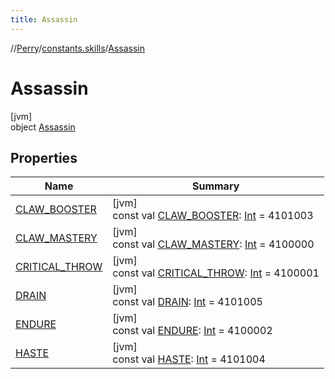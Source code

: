 ```yaml
---
title: Assassin
---
```

//[Perry](../../../index.html)/[constants.skills](../index.html)/[Assassin](index.html)



# Assassin



[jvm]\
object [Assassin](index.html)



## Properties


| Name | Summary |
|---|---|
| [CLAW_BOOSTER](-c-l-a-w_-b-o-o-s-t-e-r.html) | [jvm]<br>const val [CLAW_BOOSTER](-c-l-a-w_-b-o-o-s-t-e-r.html): [Int](https://kotlinlang.org/api/latest/jvm/stdlib/kotlin/-int/index.html) = 4101003 |
| [CLAW_MASTERY](-c-l-a-w_-m-a-s-t-e-r-y.html) | [jvm]<br>const val [CLAW_MASTERY](-c-l-a-w_-m-a-s-t-e-r-y.html): [Int](https://kotlinlang.org/api/latest/jvm/stdlib/kotlin/-int/index.html) = 4100000 |
| [CRITICAL_THROW](-c-r-i-t-i-c-a-l_-t-h-r-o-w.html) | [jvm]<br>const val [CRITICAL_THROW](-c-r-i-t-i-c-a-l_-t-h-r-o-w.html): [Int](https://kotlinlang.org/api/latest/jvm/stdlib/kotlin/-int/index.html) = 4100001 |
| [DRAIN](-d-r-a-i-n.html) | [jvm]<br>const val [DRAIN](-d-r-a-i-n.html): [Int](https://kotlinlang.org/api/latest/jvm/stdlib/kotlin/-int/index.html) = 4101005 |
| [ENDURE](-e-n-d-u-r-e.html) | [jvm]<br>const val [ENDURE](-e-n-d-u-r-e.html): [Int](https://kotlinlang.org/api/latest/jvm/stdlib/kotlin/-int/index.html) = 4100002 |
| [HASTE](-h-a-s-t-e.html) | [jvm]<br>const val [HASTE](-h-a-s-t-e.html): [Int](https://kotlinlang.org/api/latest/jvm/stdlib/kotlin/-int/index.html) = 4101004 |

